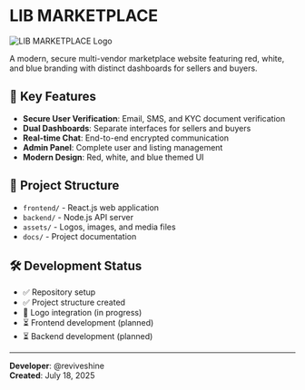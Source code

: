 # LIB MARKETPLACE

![LIB MARKETPLACE Logo](assets/logos/lib-marketplace-logo.png)

A modern, secure multi-vendor marketplace website featuring red, white, and blue branding with distinct dashboards for sellers and buyers.

## 🚀 Key Features

- **Secure User Verification**: Email, SMS, and KYC document verification
- **Dual Dashboards**: Separate interfaces for sellers and buyers
- **Real-time Chat**: End-to-end encrypted communication
- **Admin Panel**: Complete user and listing management
- **Modern Design**: Red, white, and blue themed UI

## 📁 Project Structure

- `frontend/` - React.js web application
- `backend/` - Node.js API server
- `assets/` - Logos, images, and media files
- `docs/` - Project documentation

## 🛠️ Development Status

- ✅ Repository setup
- ✅ Project structure created
- 🔄 Logo integration (in progress)
- ⏳ Frontend development (planned)
- ⏳ Backend development (planned)

---

**Developer**: @reviveshine  
**Created**: July 18, 2025
